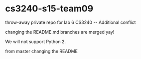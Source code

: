 # cs3240-s15-team09
throw-away private repo for lab 6 CS3240 -- Additional conflict

changing the README.md
branches are merged yay!

We will not support Python 2.

from master changing the README
